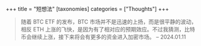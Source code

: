 +++
title = "短想法" 
[taxonomies] 
categories = ["Thoughts"] 
+++

> 随着 BTC ETF 的发布，BTC 市场并不是迅速的上扬，而是很平静的波动，相反 ETH 上涨的飞快，是因为有了相对应的预期效应。不过我猜测，比特币会继续上涨，接下来将会有更多的资金进入加密市场。  – 2024.01.11